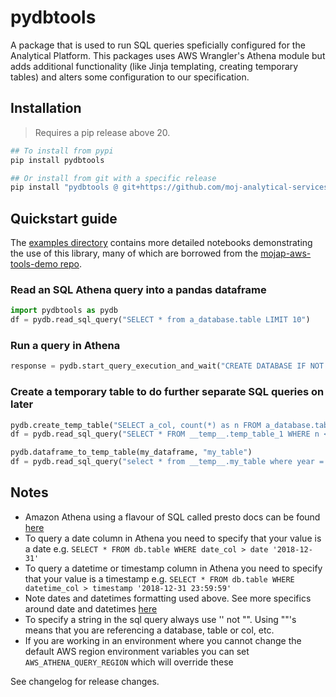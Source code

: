 # pydbtools

A package that is used to run SQL queries speficially configured for the Analytical Platform. This packages uses AWS Wrangler's Athena module but adds additional functionality (like Jinja templating, creating temporary tables) and alters some configuration to our specification.

## Installation

> Requires a pip release above 20.

```bash
## To install from pypi
pip install pydbtools

## Or install from git with a specific release
pip install "pydbtools @ git+https://github.com/moj-analytical-services/pydbtools@v4.0.1"
```

## Quickstart guide

The [examples directory](docs/examples) contains more detailed notebooks demonstrating the use of this library, many of which are borrowed from the [mojap-aws-tools-demo repo](https://github.com/moj-analytical-services/mojap-aws-tools-demo).

### Read an SQL Athena query into a pandas dataframe

```python
import pydbtools as pydb
df = pydb.read_sql_query("SELECT * from a_database.table LIMIT 10")
```

### Run a query in Athena

```python
response = pydb.start_query_execution_and_wait("CREATE DATABASE IF NOT EXISTS my_test_database")
```

### Create a temporary table to do further separate SQL queries on later

```python
pydb.create_temp_table("SELECT a_col, count(*) as n FROM a_database.table GROUP BY a_col", table_name="temp_table_1")
df = pydb.read_sql_query("SELECT * FROM __temp__.temp_table_1 WHERE n < 10")

pydb.dataframe_to_temp_table(my_dataframe, "my_table")
df = pydb.read_sql_query("select * from __temp__.my_table where year = 2022")
```

## Notes

- Amazon Athena using a flavour of SQL called presto docs can be found [here](https://prestodb.io/docs/current/)
- To query a date column in Athena you need to specify that your value is a date e.g. `SELECT * FROM db.table WHERE date_col > date '2018-12-31'`
- To query a datetime or timestamp column in Athena you need to specify that your value is a timestamp e.g. `SELECT * FROM db.table WHERE datetime_col > timestamp '2018-12-31 23:59:59'`
- Note dates and datetimes formatting used above. See more specifics around date and datetimes [here](https://prestodb.io/docs/current/functions/datetime.html)
- To specify a string in the sql query always use '' not "". Using ""'s means that you are referencing a database, table or col, etc.
- If you are working in an environment where you cannot change the default AWS region environment
variables you can set `AWS_ATHENA_QUERY_REGION` which will override these

See changelog for release changes.
